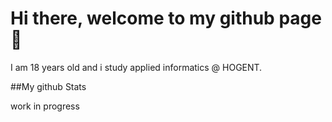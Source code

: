 # Hi there, welcome to my github page 👋

I am 18 years old and i study applied informatics @ HOGENT.

##My github Stats

work in progress

<!--
**VictorDewitte-Hogent/VictorDewitte-Hogent** is a ✨ _special_ ✨ repository because its `README.md` (this file) appears on your GitHub profile.

Here are some ideas to get you started:

- 🔭 I’m currently working on ...
- 🌱 I’m currently learning ...
- 👯 I’m looking to collaborate on ...
- 🤔 I’m looking for help with ...
- 💬 Ask me about ...
- 📫 How to reach me: ...
- 😄 Pronouns: ...
- ⚡ Fun fact: ...
-->
